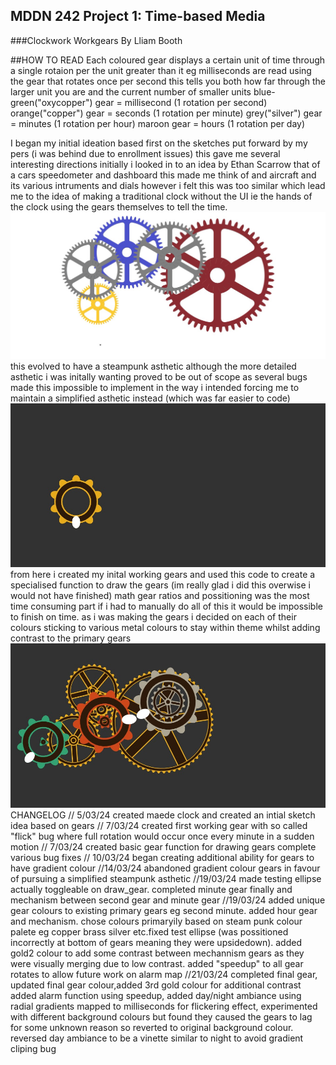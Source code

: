 ## MDDN 242 Project 1: Time-based Media  



###Clockwork Workgears
By Lliam Booth

##HOW TO READ
Each coloured gear displays a certain unit of time through a single rotaion per the unit greater than it eg milliseconds are read using the gear that rotates once per second this tells you both how far through the larger unit you are and the current number of smaller units
blue-green("oxycopper") gear = millisecond (1 rotation per second)
orange("copper") gear = seconds (1 rotation per minute)
grey("silver") gear = minutes (1 rotation per hour)
maroon gear = hours (1 rotation per day)

I began my initial ideation based first on the sketches put forward by my pers (i was behind due to enrollment issues) this gave me several interesting directions initially i looked in to an idea by Ethan Scarrow that of a cars speedometer and dashboard this made me think of and aircraft and its various intruments and dials however i felt this was too similar which lead me to the idea of making a traditional clock without the UI ie the hands of the clock using the gears themselves to tell the time.![Inital sketch](readmeimg/sketch.jpg) 
this evolved to have a steampunk asthetic although the more detailed asthetic i was initally wanting proved to be out of scope as several bugs made this impossible to implement in the way i intended forcing me to maintain a simplified asthetic instead (which was far easier to code) ![firstgear](readmeimg/firstgear.jpg)
 from here i created my inital working gears and used this code to create a specialised function to draw the gears (im really glad i did this overwise i would not have finished) math gear ratios and possitioning was the most time consuming part if i had to manually do all of this it would be impossible to finish on time. as i was making the gears i decided on each of their colours sticking to various metal colours to stay within theme whilst adding contrast to the primary gears
 ![gearclourexample](readmeimg/gearcolourexample.jpg)
CHANGELOG
// 5/03/24 created maede clock and created an intial sketch idea based on gears
// 7/03/24 created first working gear with so called "flick" bug where full rotation would occur once every minute in a sudden motion
// 7/03/24 created basic gear function for drawing gears complete various bug fixes
// 10/03/24 began creating additional ability for gears to have gradient colour
//14/03/24 abandoned gradient colour gears in favour of pursuing a simplified steampunk asthetic
//19/03/24 made testing ellipse actually toggleable on draw_gear. completed minute gear finally and mechanism between second gear and minute gear
//19/03/24 added unique gear colours to existing primary gears eg second minute. added hour gear and mechanism. chose colours primaryily based on steam punk colour palete eg copper brass silver etc.fixed test ellipse (was possitioned incorrectly at bottom of gears meaning they were upsidedown). added gold2 colour to add some contrast between mechannism gears as they were visually merging due to low contrast. added "speedup" to all gear rotates to allow future work on alarm map
//21/03/24 completed final gear, updated final gear colour,added 3rd gold colour for additional contrast added alarm function using speedup, added day/night ambiance using radial gradients mapped to milliseconds for flickering effect, experimented with different background colours but found they caused the gears to lag for some unknown reason so reverted to original background colour. reversed day ambiance to be a vinette similar to night to avoid gradient cliping bug